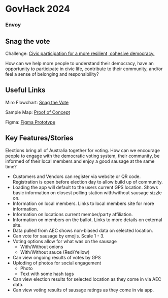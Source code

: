 # GovHack 2024
### Envoy

## Snag the vote

Challenge: [Civic participation for a more resilient, cohesive democracy.](https://hackerspace.govhack.org/challenges/civic_participation_for_a_more_resilient_cohesive_democracy)

How can we help more people to understand their democracy, have an opportunity to participate in civic life, contribute to their community, and/or feel a sense of belonging and responsibility?

## Useful Links

Miro Flowchart: [Snag the Vote](https://miro.com/app/board/uXjVKiUvmvw=/)

Sample Map: [Proof of Concept](https://www.arcgis.com/apps/mapviewer/index.html?webmap=88d2b75f8cd24ec0bbfc0d75c906e83b)

Figma: [Figma Prototype](https://www.figma.com/design/42WmusXtYnpCz5weNTX8Vz/Snag-the-vote?node-id=6-460&t=uSeS9UIOonIzDPgx-1)

## Key Features/Stories

Elections bring all of Australia together for voting. How can we encourage people to engage with the democratic voting system, their community, be informed of their local members and enjoy a good sausage at the same time?

- Customers and Vendors can register via website or QR code. Registration is open before election day to allow build up of community.
- Loading the app will default to the users current GPS location. Shows basic information on closest polling station with/without sausage sizzle on.
- Information on local members. Links to local members site for more information.
- Information on locations current member/party affiliation.
- Information on members on the ballot. Links to more details on external site.
- Data pulled from AEC shows non-biased data on selected location.
- Can vote for sausage by emojis. Scale 1 - 3.
- Voting options allow for what was on the sausage
  - With/Without onions
  - With/Without sauce (Red/Yellow)
- Can view ongoing results of votes by GPS
- Uploding of photos for social engagement
  - Photo
  - Text with some hash tags
 - Can view election results for selected location as they come in via AEC data.
 - Can view voting results of sausage ratings as they come in via app.

  
